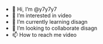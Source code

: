 - 👋 Hi, I’m @y7y7y7
- 👀 I’m interested in video
- 🌱 I’m currently learning disagn
- 💞️ I’m looking to collaborate disagn
- 📫 How to reach me video

<!---
y7y7y7/y7y7y7 is a ✨ special ✨ repository because its `README.md` (this file) appears on your GitHub profile.
You can click the Preview link to take a look at your changes.
--->
